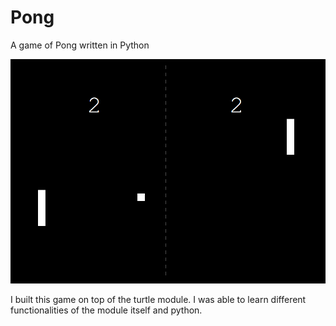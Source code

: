 # Pong
A game of Pong written in Python

![Pong Demo](https://github.com/AhmedU801/Pong/blob/master/pong_demo.PNG)

I built this game on top of the turtle module.
I was able to learn different functionalities
of the module itself and python.
